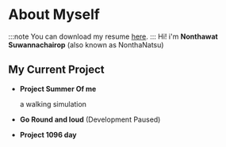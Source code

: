 # About Myself
:::note
You can download my resume
[here](https://www.canva.com/design/DAGoX6op0M8/zV9DqUg9AaCJ01ZjSvZUcw/edit?utm_content=DAGoX6op0M8&utm_campaign=designshare&utm_medium=link2&utm_source=sharebutton).
:::
Hi! i'm **Nonthawat Suwannachairop** (also known as NonthaNatsu)


## My Current Project

- **Project Summer Of me**

    a walking simulation
- **Go Round and loud** (Development Paused)


- **Project 1096 day**